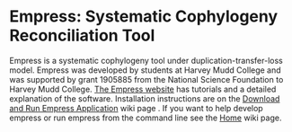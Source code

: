 # Empress: Systematic Cophylogeny Reconciliation Tool

Empress is a systematic cophylogeny tool under duplication-transfer-loss model. Empress was developed by students at Harvey Mudd College and was supported by grant 1905885 from the National Science Foundation to Harvey Mudd College. [The Empress website](https://sites.google.com/g.hmc.edu/empress/) has tutorials and a detailed explanation of the software. Installation instructions are on the [Download and Run Empress Application](https://github.com/ssantichaivekin/empress/wiki/Download-and-run-empress-GUI-executables-for-macOS,-Linux,-Windows) wiki page . If you want to help develop empress or run empress from the command line see the [Home](https://github.com/ssantichaivekin/empress/wiki) wiki page.
